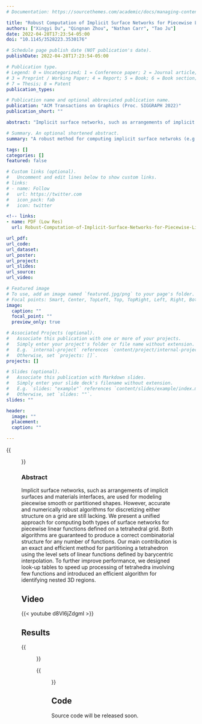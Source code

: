 ```yaml
---
# Documentation: https://sourcethemes.com/academic/docs/managing-content/

title: "Robust Computation of Implicit Surface Networks for Piecewise Linear Functions"
authors: ["Xingyi Du", "Qingnan Zhou", "Nathan Carr", "Tao Ju"]
date: 2022-04-28T17:23:54-05:00
doi: "10.1145/3528223.3530176"

# Schedule page publish date (NOT publication's date).
publishDate: 2022-04-28T17:23:54-05:00

# Publication type.
# Legend: 0 = Uncategorized; 1 = Conference paper; 2 = Journal article;
# 3 = Preprint / Working Paper; 4 = Report; 5 = Book; 6 = Book section;
# 7 = Thesis; 8 = Patent
publication_types: 

# Publication name and optional abbreviated publication name.
publication: "ACM Transactions on Graphics (Proc. SIGGRAPH 2022)"
publication_short: ""

abstract: "Implicit surface networks, such as arrangements of implicit surfaces and materials interfaces, are used for modeling piecewise smooth or partitioned shapes. However, accurate and numerically robust algorithms for discretizing either structure on a grid are still lacking. We present a unified approach for computing both types of surface networks for piecewise linear functions defined on a tetrahedral grid. Both algorithms are guaranteed to produce a correct combinatorial structure for any number of functions. Our main contribution is an exact and efficient method for partitioning a tetrahedron using the level sets of linear functions defined by barycentric interpolation. To further improve performance, we designed look-up tables to speed up processing of tetrahedra involving few functions and introduced an efficient algorithm for identifying nested 3D regions. "

# Summary. An optional shortened abstract.
summary: "A robust method for computing implicit surface netwroks (e.g. arrangements and material interfaces) on a tetrahedron grid"

tags: []
categories: []
featured: false

# Custom links (optional).
#   Uncomment and edit lines below to show custom links.
# links:
# - name: Follow
#   url: https://twitter.com
#   icon_pack: fab
#   icon: twitter

<!-- links:
- name: PDF (Low Res)
  url: Robust-Computation-of-Implicit-Surface-Networks-for-Piecewise-Linear-Functions-low-res.pdf -->

url_pdf:
url_code: 
url_dataset:
url_poster:
url_project:
url_slides: 
url_source:
url_video:

# Featured image
# To use, add an image named `featured.jpg/png` to your page's folder.
# Focal points: Smart, Center, TopLeft, Top, TopRight, Left, Right, BottomLeft, Bottom, BottomRight.
image:
  caption: ""
  focal_point: ""
  preview_only: true

# Associated Projects (optional).
#   Associate this publication with one or more of your projects.
#   Simply enter your project's folder or file name without extension.
#   E.g. `internal-project` references `content/project/internal-project/index.md`.
#   Otherwise, set `projects: []`.
projects: []

# Slides (optional).
#   Associate this publication with Markdown slides.
#   Simply enter your slide deck's filename without extension.
#   E.g. `slides: "example"` references `content/slides/example/index.md`.
#   Otherwise, set `slides: ""`.
slides: ""

header:
  image: ""
  placement: 
  caption: ""

---
```


{{<figure alt="featured" src="/img/Implicit_network/fig-teaser.jpg" title="Figure 1. Implicit surface networks, such as implicit arrangement (left, obtained for primitive geometry defining a CAD object) and material interfaces (right, the Voronoi diagram of rotating 3D lines), produced by our robust algorithms. Each example is visualized by its surface patches, non-manifold curve network as well as the 3D regions partitioned by the surface network.">}}



### **Abstract**

Implicit surface networks, such as arrangements of implicit surfaces and materials interfaces, are used for modeling piecewise smooth or partitioned shapes. However, accurate and numerically robust algorithms for discretizing either structure on a grid are still lacking. We present a unified approach for computing both types of surface networks for piecewise linear functions defined on a tetrahedral grid. Both algorithms are guaranteed to produce a correct combinatorial structure for any number of functions. Our main contribution is an exact and efficient method for partitioning a tetrahedron using the level sets of linear functions defined by barycentric interpolation. To further improve performance, we designed look-up tables to speed up processing of tetrahedra involving few functions and introduced an efficient algorithm for identifying nested 3D regions. 

## **Video** 

{{< youtube d8Vl6jZdgmI >}}

## **Results**

{{<figure alt="fig-ia-results" src="/img/Implicit_network/fig-ia-results.jpg" title="Figure 2. Implict arrangements computed by our algorithm on implicit functions representing CAD models. Each example shows the non-manifold curve networks, patches, and 3D regions (in exploded view). Complexity of each example, running time of our method (full pipeline) and mesh arrangement are noted.">}}

{{<figure alt="fig-mi-dc-results" src="/img/Implicit_network/fig-mi-dc-results.jpg" title="Figure 3. Voronoi diagrams of 3D lines (top left: 5 rotating lines; top right: 20 rotating lines; bottom left: 21 lines that sweep a Mobius strip) and circles (bottom right: 22 Villarceau circles on two tori) computed by our algorithm and the label-separating algorithm. The zoom-in views highlight regions on the non-manifold curve networks where the two algorithms produce notably different geometry and/or topology. The combinatorial complexity of each surface network and the running times (up to mesh extraction, before space decomposition) are noted.">}}

## **Code**

Source code will be released soon.



